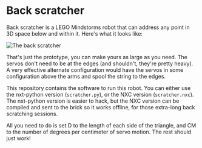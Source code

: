 Back scratcher
==============

Back scratcher is a LEGO Mindstorms robot that can address any point in 3D
space below and within it. Here's what it looks like:

![The back scratcher](http://media.korokithakis.net/images/robot/robot.jpg)

That's just the prototype, you can make yours as large as you need. The servos
don't need to be at the edges (and shouldn't, they're pretty heavy). A very
effective alternate configuration would have the servos in some configuration
above the arms and spool the string to the edges.

This repository contains the software to run this robot. You can either use the
nxt-python version (`scratcher.py`), or the NXC version (`scratcher.nxc`). The
nxt-python version is easier to hack, but the NXC version can be compiled and
sent to the brick so it works offline, for those extra-long back scratching
sessions.

All you need to do is set D to the length of each side of the triangle, and CM
to the number of degrees per centimeter of servo motion. The rest should just
work!
